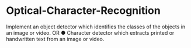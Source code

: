 # Optical-Character-Recognition
Implement an object detector which identifies the classes of the objects in an image or video. OR 
● Character detector which extracts printed or handwritten text from an image or video.
